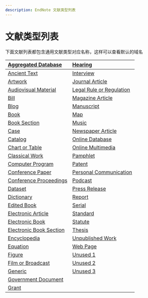 ```yaml
---
description: EndNote 文献类型列表
---
```


# 文献类型列表

下面文献列表都包含通用文献类型对应名称，这样可以查看默认的域名

| [Aggregated Database](aggregated-database.md) | [Hearing](grant-hearing-interview.md) |
| :--- | :--- |
| [Ancient Text](ancient-text.md) | [Interview](grant-hearing-interview.md) |
| [Artwork](artwork.md) | [Journal Article](journal-article.md) |
| [Audiovisual Material](audiovisual-material.md) | [Legal Rule or Regulation](legal-rule-or-regulation.md) |
| [Bill](bill.md) | [Magazine Article](magazine-article-and-manuscript.md) |
| [Blog](blog.md) | [Manuscript](magazine-article-and-manuscript.md) |
| [Book](book-book-section.md) | [Map](map-music-newspaper-article.md) |
| [Book Section](book-book-section.md) | [Music](map-music-newspaper-article.md) |
| [Case](case-and-catalog.md) | [Newspaper Article](map-music-newspaper-article.md) |
| [Catalog](case-and-catalog.md) | [Online Database](online-database-and-online-multimedia.md) |
| [Chart or Table](chart-or-table-and-classical-work.md) | [Online Multimedia](online-database-and-online-multimedia.md) |
| [Classical Work](chart-or-table-and-classical-work.md) | [Pamphlet](pamphlet-and-patent.md) |
| [Computer Program](computer-program-and-conference-paper.md) | [Patent](pamphlet-and-patent.md) |
| [Conference Paper](conference-proceedings-dataset-dataset-dictionary.md) | [Personal Communication](personal-communication-and-podcast.md) |
| [Conference Proceedings](conference-proceedings-dataset-dataset-dictionary.md) | [Podcast](personal-communication-and-podcast.md) |
| [Dataset](conference-proceedings-dataset-dataset-dictionary.md) | [Press Release](press-release-and-report.md) |
| [Dictionary](conference-proceedings-dataset-dataset-dictionary.md) | [Report](press-release-and-report.md) |
| [Edited Book](edited-book-and-electronic-article.md) | [Serial](serial-and-standard.md) |
| [Electronic Article](edited-book-and-electronic-article.md) | [Standard](serial-and-standard.md) |
| [Electronic Book](electronic-book-and-electronic-book-section.md) | [Statute](statute-and-thesis.md) |
| [Electronic Book Section](electronic-book-and-electronic-book-section.md) | [Thesis](statute-and-thesis.md) |
| [Encyclopedia](electronic-book-and-electronic-book-section.md) | [Unpublished Work](unpublished-work-and-web-page.md) |
| [Equation](equation-and-figure.md) | [Web Page](unpublished-work-and-web-page.md) |
| [Figure](equation-and-figure.md) | [Unused 1](unused.md) |
| [Film or Broadcast](film-or-broadcast.md) | [Unused 2](unused.md) |
| [Generic](grant-hearing-interview.md) | [Unused 3](unused.md) |
| [Government Document](government-document.md) |  |
| [Grant](grant-hearing-interview.md) |  |

